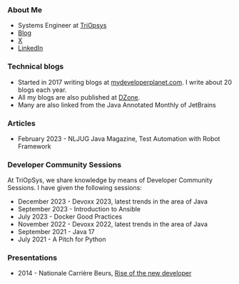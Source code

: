 ### About Me
* Systems Engineer at [TriOpsys](https://www.triopsys.nl)
* [Blog](https://www.mydeveloperplanet.com)
* [X](https://twitter.com/mydevlprplanet)
* [LinkedIn](https://www.linkedin.com/in/gunter-rotsaert-5402a912/)

### Technical blogs
* Started in 2017 writing blogs at [mydeveloperplanet.com](https://www.mydeveloperplanet.com). I write about 20 blogs each year.
* All my blogs are also published at [DZone](https://dzone.com/authors/mydeveloperplanet).
* Many are also linked from the Java Annotated Monthly of JetBrains

### Articles
* February 2023 - NLJUG Java Magazine, Test Automation with Robot Framework

### Developer Community Sessions
At TriOpSys, we share knowledge by means of Developer Community Sessions. I have given the following sessions:
* December 2023 - Devoxx 2023, latest trends in the area of Java
* September 2023 - Introduction to Ansible
* July 2023 - Docker Good Practices
* November 2022 - Devoxx 2022, latest trends in the area of Java
* September 2021 - Java 17
* July 2021 - A Pitch for Python

### Presentations
* 2014 - Nationale Carrière Beurs, [Rise of the new developer](https://www.carrierebeurs.nl/workshops/opkomst-van-de-nieuwe-ontwikkelaar/item10348)

<!--
**mydeveloperplanet/mydeveloperplanet** is a ✨ _special_ ✨ repository because its `README.md` (this file) appears on your GitHub profile.

Here are some ideas to get you started:

- 🔭 I’m currently working on ...
- 🌱 I’m currently learning ...
- 👯 I’m looking to collaborate on ...
- 🤔 I’m looking for help with ...
- 💬 Ask me about ...
- 📫 How to reach me: ...
- 😄 Pronouns: ...
- ⚡ Fun fact: ...
-->
